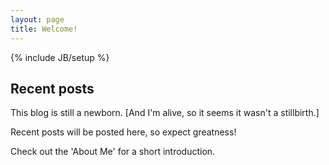 ```yaml
---
layout: page
title: Welcome!
---
```

{% include JB/setup %}
## Recent posts


This blog is still a newborn. [And I'm alive, so it seems it wasn't a stillbirth.] 

Recent posts will be posted here, so expect greatness!

Check out the 'About Me' for a short introduction. 



<!-- ## To-Do

<ul>
<li>Make my blog debut! Will be in place of "Touching Base"
</ul>


-->